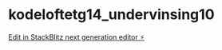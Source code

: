 # kodeloftetg14_undervinsing10

[Edit in StackBlitz next generation editor ⚡️](https://stackblitz.com/~/github.com/JulieKodehode/kodeloftetg14_undervinsing10)